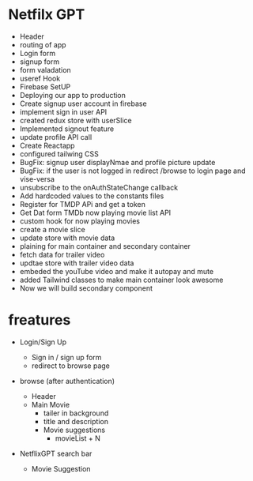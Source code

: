 # Netfilx GPT

- Header
- routing of app
- Login form
- signup form
- form valadation
- useref Hook
- Firebase SetUP
- Deploying our app to production
- Create signup user account in firebase
- implement sign in user API
- created redux store with userSlice
- Implemented signout feature
- update profile API call
- Create Reactapp
- configured tailwing CSS
- BugFix: signup user displayNmae and profile picture update
- BugFix: if the user is not logged in redirect /browse to login page and vise-versa
- unsubscribe to the onAuthStateChange callback
- Add hardcoded values to the constants files
- Register for TMDP APi and get a token
- Get Dat form TMDb now playing movie list API
- custom hook for now playing movies
- create a movie slice
- update store with movie data
- plaining for main container and secondary container
- fetch data for trailer video
- updtae store with trailer video data
- embeded the youTube video and make it autopay and mute
- added Tailwind classes to make main container look awesome
- Now we will build secondary component

# freatures

- Login/Sign Up

  - Sign in / sign up form
  - redirect to browse page

- browse (after authentication)

  - Header
  - Main Movie
    - tailer in background
    - title and description
    - Movie suggestions
      - movieList + N

- NetflixGPT
  search bar
  - Movie Suggestion
